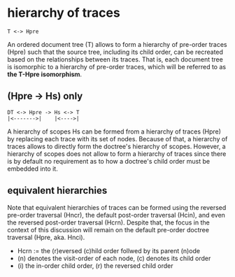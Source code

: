 
# hierarchy of traces

```
T <-> Hpre
```

An ordered document tree (T) allows to form a hierarchy of pre-order traces
(Hpre) such that the source tree, including its child order, can be recreated
based on the relationships between its traces. That is, each document tree is
isomorphic to a hierarchy of pre-order traces, which will be referred to as
**the T-Hpre isomorphism**.

## (Hpre -> Hs) only

```
DT <-> Hpre -> Hs <-> T
|<------->|    |<---->|
```

A hierarchy of scopes Hs can be formed from a hierarchy of traces (Hpre) by
replacing each trace with its set of nodes. Because of that, a hierarchy of
traces allows to directly form the doctree's hierarchy of scopes. However,
a hierarchy of scopes does not allow to form a hierarchy of traces since
there is by default no requirement as to how a doctree's child order must be
embedded into it.

## equivalent hierarchies

Note that equivalent hierarchies of traces can be formed using the reversed
pre-order traversal (Hncr), the default post-order traversal (Hcin), and
even the reversed post-order traversal (Hcrn). Despite that, the focus in
the context of this discussion will remain on the default pre-order doctree
traversal (Hpre, aka. Hnci).

* Hcrn := the (r)eversed (c)hild order follwed by its parent (n)ode
* (n) denotes the visit-order of each node, (c) denotes its child order
* (i) the in-order child order, (r) the reversed child order
